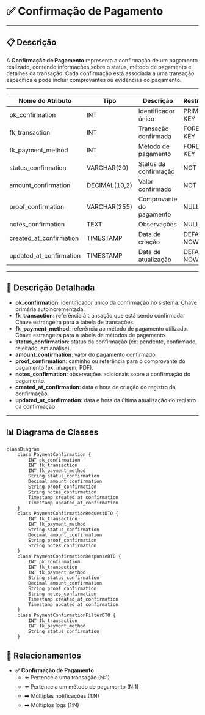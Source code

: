# ✅ Confirmação de Pagamento

---

## 📋 Descrição

A **Confirmação de Pagamento** representa a confirmação de um pagamento realizado, contendo informações sobre o status,
método de pagamento e detalhes da transação. Cada confirmação está associada a uma transação específica e pode incluir
comprovantes ou evidências do pagamento.

---

| Nome do Atributo        | Tipo          | Descrição                | Restrições    |
|-------------------------|---------------|--------------------------|---------------|
| pk_confirmation         | INT           | Identificador único      | PRIMARY KEY   |
| fk_transaction          | INT           | Transação confirmada     | FOREIGN KEY   |
| fk_payment_method       | INT           | Método de pagamento      | FOREIGN KEY   |
| status_confirmation     | VARCHAR(20)   | Status da confirmação    | NOT NULL      |
| amount_confirmation     | DECIMAL(10,2) | Valor confirmado         | NOT NULL      |
| proof_confirmation      | VARCHAR(255)  | Comprovante do pagamento | NULL          |
| notes_confirmation      | TEXT          | Observações              | NULL          |
| created_at_confirmation | TIMESTAMP     | Data de criação          | DEFAULT NOW() |
| updated_at_confirmation | TIMESTAMP     | Data de atualização      | DEFAULT NOW() |

---

## 📝 Descrição Detalhada

- **pk_confirmation**: identificador único da confirmação no sistema. Chave primária autoincrementada.
- **fk_transaction**: referência à transação que está sendo confirmada. Chave estrangeira para a tabela de transações.
- **fk_payment_method**: referência ao método de pagamento utilizado. Chave estrangeira para a tabela de métodos de
  pagamento.
- **status_confirmation**: status da confirmação (ex: pendente, confirmado, rejeitado, em análise).
- **amount_confirmation**: valor do pagamento confirmado.
- **proof_confirmation**: caminho ou referência para o comprovante do pagamento (ex: imagem, PDF).
- **notes_confirmation**: observações adicionais sobre a confirmação do pagamento.
- **created_at_confirmation**: data e hora de criação do registro da confirmação.
- **updated_at_confirmation**: data e hora da última atualização do registro da confirmação.

---

## 📊 Diagrama de Classes

```mermaid
classDiagram
    class PaymentConfirmation {
        INT pk_confirmation
        INT fk_transaction
        INT fk_payment_method
        String status_confirmation
        Decimal amount_confirmation
        String proof_confirmation
        String notes_confirmation
        Timestamp created_at_confirmation
        Timestamp updated_at_confirmation
    }
    class PaymentConfirmationRequestDTO {
        INT fk_transaction
        INT fk_payment_method
        String status_confirmation
        Decimal amount_confirmation
        String proof_confirmation
        String notes_confirmation
    }
    class PaymentConfirmationResponseDTO {
        INT pk_confirmation
        INT fk_transaction
        INT fk_payment_method
        String status_confirmation
        Decimal amount_confirmation
        String proof_confirmation
        String notes_confirmation
        Timestamp created_at_confirmation
        Timestamp updated_at_confirmation
    }
    class PaymentConfirmationFilterDTO {
        INT fk_transaction
        INT fk_payment_method
        String status_confirmation
    }
```

## 🔄 Relacionamentos

* **✅ Confirmação de Pagamento**
    * ⬅️ Pertence a uma transação (N:1)
    * ⬅️ Pertence a um método de pagamento (N:1)
    * ➡️ Múltiplas notificações (1:N)
    * ➡️ Múltiplos logs (1:N)